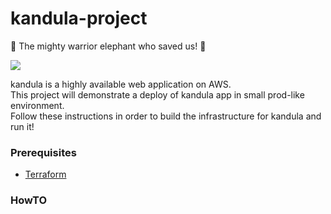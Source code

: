 # kandula-project

:elephant: The mighty warrior elephant who saved us! :elephant:

<img src="https://media.giphy.com/media/c5iMjFfrUFpza/giphy.gif" />

kandula is a highly available web application on AWS.<br>
This project will demonstrate a deploy of kandula app in small prod-like environment.<br>
Follow these instructions in order to build the infrastructure for kandula and run it!<br>

### Prerequisites
* [Terraform](https://learn.hashicorp.com/tutorials/terraform/install-cli)

### HowTO
